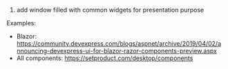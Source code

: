 
1. add window filled with common widgets for presentation purpose

Examples:
* Blazor: https://community.devexpress.com/blogs/aspnet/archive/2019/04/02/announcing-devexpress-ui-for-blazor-razor-components-preview.aspx
* All components: https://setproduct.com/desktop/components
